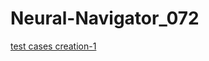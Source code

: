 # Neural-Navigator_072
[test cases creation-1](https://github.com/user-attachments/files/17770693/Untitled.spreadsheet.5.xlsx)
